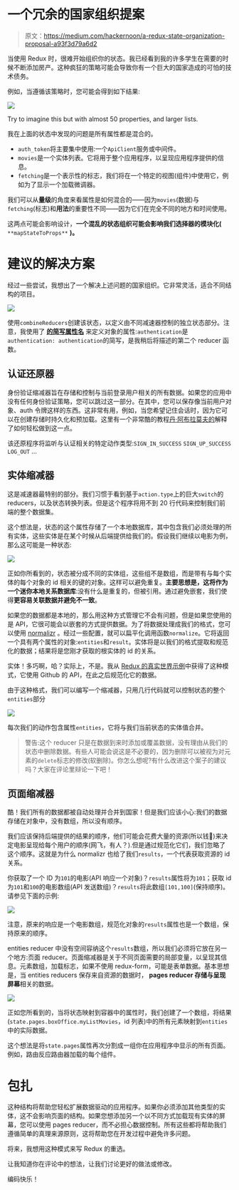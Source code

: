 # 一个冗余的国家组织提案

> 原文：<https://medium.com/hackernoon/a-redux-state-organization-proposal-a93f3d79a6d2>

当使用 Redux 时，很难开始组织你的状态。我已经看到我的许多学生在需要的时候不断添加房产。这种疯狂的策略可能会导致你有一个巨大的国家造成的可怕的技术债务。

例如，当遵循该策略时，您可能会得到如下结果:

![](img/565e8eaecf2499783ea5a2d32081d533.png)

Try to imagine this but with almost 50 properties, and larger lists.

我在上面的状态中发现的问题是所有属性都是混合的。

*   `auth_token`将主要集中使用:一个`ApiClient`服务或中间件。
*   `movies`是一个实体列表。它将用于整个应用程序，以呈现应用程序提供的信息。
*   `fetching`是一个表示性的标志，我们将在一个特定的视图(组件)中使用它，例如为了显示一个加载微调器。

我们可以从**量级**的角度来看属性是如何混合的——因为`movies`(数据)与`fetching`(标志)和**用法**的重要性不同——因为它们在完全不同的地方和时间使用。

这两点可能会影响设计，**一个混乱的状态组织可能会影响我们选择器的模块化(** `**mapStateToProps**` **)。**

# 建议的解决方案

经过一些尝试，我想出了一个解决上述问题的国家组织。它非常灵活，适合不同结构的项目。

![](img/c2083ef788e4f28a22871e6663e3aee6.png)

使用`combineReducers`创建该状态，以定义由不同减速器控制的独立状态部分。注意，我使用了 [**的简写属性名**](https://developer.mozilla.org/en-US/docs/Web/JavaScript/Reference/Operators/Object_initializer#New_notations_in_ECMAScript_2015) 来定义对象的属性:`authentication`是`authentication: authentication`的简写，是我稍后将描述的第二个 reducer 函数。

## **认证还原器**

身份验证缩减器旨在存储和控制与当前登录用户相关的所有数据。如果您的应用中没有任何身份验证策略，您可以跳过这一部分。在其中，您可以保存像当前用户对象、auth 令牌这样的东西。这非常有用，例如，当您希望记住会话时，因为它可以在创建存储时持久化和预加载。这里有一个非常酷的教程[丹·阿布拉莫夫的](https://egghead.io/lessons/javascript-redux-persisting-the-state-to-the-local-storage)解释了如何轻松做到这一点。

该还原程序将监听与认证相关的特定动作类型:`SIGN_IN_SUCCESS` `SIGN_UP_SUCCESS` `LOG_OUT` …

## 实体缩减器

这是减速器最特别的部分。我们习惯于看到基于`action.type`上的巨大`switch`的 reducers，以及状态转换列表。但是这个程序将用不到 20 行代码来控制我们前端的整个数据集。

这个想法是，状态的这个属性存储了一个本地数据库，其中包含我们必须处理的所有实体，这些实体是在某个时候从后端提供给我们的。假设我们继续以电影为例，那么这可能是一种状态:

![](img/45e8c37304427f3bbf6e5eb5711ce1ad.png)

正如你所看到的，状态被分成不同的实体组，这些组不是数组，而是带有与每个实体的每个对象的 id 相关的键的对象。这样可以避免重复。**主要思想是，这将作为一个迷你本地关系数据库**:没有什么是重复的，但被引用。通过避免嵌套，我们使得**更容易关联数据并避免不一致**。

如果您的数据都是本地的，那么用这种方式管理它不会有问题，但是如果您使用的是 API，它很可能会以嵌套的方式提供数据。为了将数据处理成我们的格式，您可以使用 [normalizr](https://github.com/paularmstrong/normalizr) 。经过一些配置，就可以扁平化调用函数`normalize`。它将返回一个具有两个属性的对象:`entities`和`result`。实体将是以我们的格式提取和规范化的数据；结果将是您刚才获取的根实体的 id 的关系。

实体！多巧啊，哈？实际上，不是。我从 [Redux 的真实世界示例](https://github.com/reduxjs/redux/tree/master/examples/real-world)中获得了这种模式，它使用 Github 的 API，在此之后规范化它的数据。

由于这种格式，我们可以编写一个缩减器，只用几行代码就可以控制状态的整个`entities`部分

![](img/7442561283c5f9ac2bcdbe0dc6cb558e.png)

每次我们的动作包含属性`entities`，它将与我们当前状态的实体值合并。

> 警告:这个 reducer 只是在数据到来时添加或覆盖数据，没有理由从我们的状态中删除数据。有些人可能会说这是不必要的，因为删除可以被视为对元素的`delete`标志的修改(软删除)。你怎么想呢?有什么改进这个案子的建议吗？大家在评论里辩论一下吧！

## 页面缩减器

酷！我们所有的数据都被自动处理并合并到国家！但是我们应该小心:我们的数据存储在对象中，没有数组，所以没有顺序。

我们应该保持后端提供的结果的顺序，他们可能会花费大量的资源(所以钱💸)来决定电影呈现给每个用户的顺序(网飞，有人？).但是通过规范化它们，我们忽略了这个顺序。这就是为什么 normalizr 也给了我们`results`，一个代表获取资源的 id 关系。

你获取了一个 ID 为`101`的电影(API 响应一个对象)？`results`属性将为`101`；获取 id 为`101`和`100`的电影数组(API 发送数组)？`results`将此数组`[101,100]`(保持顺序)。请参见下面的示例:

![](img/54711875834882df274f691026402a6c.png)

注意，原来的响应是一个电影数组，规范化对象的`results`属性也是一个数组，保持原来的顺序。

entities reducer 中没有空间容纳这个`results`数组，所以我们必须将它放在另一个地方:页面 reducer。页面缩减器是关于不同页面需要的局部变量，以呈现其信息。元素数组，加载标志，如果不使用 redux-form，可能是表单数据。基本思想是，当 entities reducers 保存来自资源的数据时， **pages reducer 存储与呈现屏幕**相关的数据。

![](img/3ed4bf1d6f5937fdf71d6fb87a7e0244.png)

正如您所看到的，当将状态映射到容器中的属性时，我们创建了一个数组，将结果(`state.pages.boxOffice.myListMovies`，id 列表)中的所有元素映射到`entities`中的实际数据。

这个想法是将`state.pages`属性再次分割成一组你在应用程序中显示的所有页面。例如，路由反应路由器加载的每个组件。

# 包扎

这种结构将帮助您轻松扩展数据驱动的应用程序。如果你必须添加其他类型的实体，这不会影响页面的结构。如果您想添加另一个以不同方式加载现有实体的屏幕，您可以使用 pages reducer，而不必担心数据控制。所有这些都将帮助我们遵循简单的真理来源原则，这将帮助您在开发过程中避免许多问题。

将来，我想用这种模式来写 Redux 的重选。

让我知道你在评论中的想法，让我们讨论更好的做法或修改。

编码快乐！
